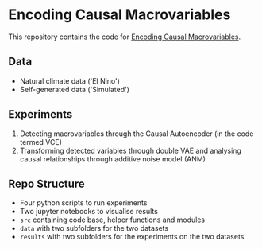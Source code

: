 # Encoding Causal Macrovariables

This repository contains the code for [Encoding Causal Macrovariables](https://arxiv.org/abs/2111.14724).

## Data
- Natural climate data ('El Nino')
- Self-generated data ('Simulated')

## Experiments
1. Detecting macrovariables through the Causal Autoencoder (in the code termed VCE)
2. Transforming detected variables through double VAE and analysing causal relationships through additive noise model (ANM)

## Repo Structure
- Four python scripts to run experiments
- Two jupyter notebooks to visualise results
- `src` containing code base, helper functions and modules
- `data` with two subfolders for the two datasets
- `results` with two subfolders for the experiments on the two datasets
